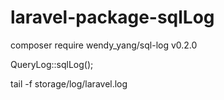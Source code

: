 # laravel-package-sqlLog
composer require wendy_yang/sql-log v0.2.0


QueryLog::sqlLog();


tail -f storage/log/laravel.log
